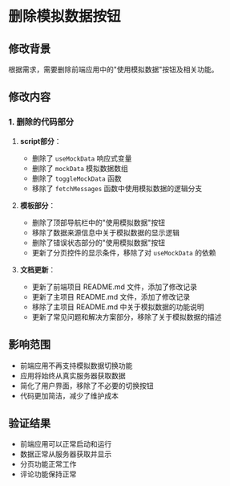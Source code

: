 # 删除模拟数据按钮

## 修改背景
根据需求，需要删除前端应用中的"使用模拟数据"按钮及相关功能。

## 修改内容

### 1. 删除的代码部分

1. **script部分**：
   - 删除了 `useMockData` 响应式变量
   - 删除了 `mockData` 模拟数据数组
   - 删除了 `toggleMockData` 函数
   - 移除了 `fetchMessages` 函数中使用模拟数据的逻辑分支

2. **模板部分**：
   - 删除了顶部导航栏中的"使用模拟数据"按钮
   - 移除了数据来源信息中关于模拟数据的显示逻辑
   - 删除了错误状态部分的"使用模拟数据"按钮
   - 更新了分页控件的显示条件，移除了对 `useMockData` 的依赖

3. **文档更新**：
   - 更新了前端项目 README.md 文件，添加了修改记录
   - 更新了主项目 README.md 文件，添加了修改记录
   - 移除了主项目 README.md 中关于模拟数据的功能说明
   - 更新了常见问题和解决方案部分，移除了关于模拟数据的描述

## 影响范围
- 前端应用不再支持模拟数据切换功能
- 应用将始终从真实服务器获取数据
- 简化了用户界面，移除了不必要的切换按钮
- 代码更加简洁，减少了维护成本

## 验证结果
- 前端应用可以正常启动和运行
- 数据正常从服务器获取并显示
- 分页功能正常工作
- 评论功能保持正常